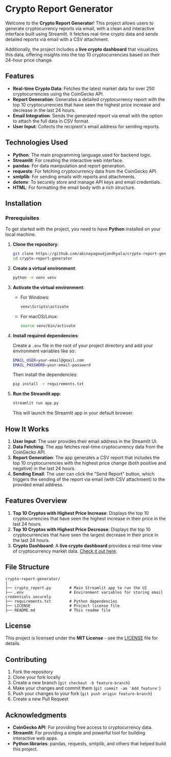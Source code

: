 
# Crypto Report Generator

Welcome to the **Crypto Report Generator**! This project allows users to generate cryptocurrency reports via email, with a clean and interactive interface built using Streamlit. It fetches real-time crypto data and sends detailed reports via email with a CSV attachment. 

Additionally, the project includes a **live crypto dashboard** that visualizes this data, offering insights into the top 10 cryptocurrencies based on their 24-hour price change.  

## Features

- **Real-time Crypto Data**: Fetches the latest market data for over 250 cryptocurrencies using the CoinGecko API.
- **Report Generation**: Generates a detailed cryptocurrency report with the top 10 cryptocurrencies that have seen the highest       price increase and decrease in the last 24 hours.
- **Email Integration**: Sends the generated report via email with the option to attach the full data in CSV format.
- **User Input**: Collects the recipient's email address for sending reports.

## Technologies Used

- **Python**: The main programming language used for backend logic.
- **Streamlit**: For creating the interactive web interface.
- **pandas**: For data manipulation and report generation.
- **requests**: For fetching cryptocurrency data from the CoinGecko API.
- **smtplib**: For sending emails with reports and attachments.
- **dotenv**: To securely store and manage API keys and email credentials.
- **HTML**: For formatting the email body with a rich structure.

## Installation

### Prerequisites

To get started with the project, you need to have **Python** installed on your local machine.

1. **Clone the repository**:

   ```bash
   git clone https://github.com/abinayagoudjandhyala/crypto-report-generator.git
   cd crypto-report-generator
   ```

2. **Create a virtual environment**:

   ```bash
   python -m venv venv
   ```

3. **Activate the virtual environment**:

   - For Windows:

     ```bash
     venv\Scripts\activate
     ```

   - For macOS/Linux:

     ```bash
     source venv/bin/activate
     ```

4. **Install required dependencies**:

   Create a `.env` file in the root of your project directory and add your environment variables like so:

   ```bash
   EMAIL_USER=your-email@gmail.com
   EMAIL_PASSWORD=your-email-password
   ```

   Then install the dependencies:

   ```bash
   pip install -r requirements.txt
   ```

5. **Run the Streamlit app**:

   ```bash
   streamlit run app.py
   ```

   This will launch the Streamlit app in your default browser.

## How It Works

1. **User Input**: The user provides their email address in the Streamlit UI.
2. **Data Fetching**: The app fetches real-time cryptocurrency data from the CoinGecko API.
3. **Report Generation**: The app generates a CSV report that includes the top 10 cryptocurrencies with the highest price change (both positive and negative) in the last 24 hours.
4. **Sending Email**: The user can click the "Send Report" button, which triggers the sending of the report via email (with CSV attachment) to the provided email address.

## Features Overview

1. **Top 10 Cryptos with Highest Price Increase**: Displays the top 10 cryptocurrencies that have seen the highest increase in their price in the last 24 hours.
2. **Top 10 Cryptos with Highest Price Decrease**: Displays the top 10 cryptocurrencies that have seen the largest decrease in their price in the last 24 hours.
3. **Crypto Dashboard**: A **live crypto dashboard** provides a real-time view of cryptocurrency market data. [Check it out here](https://crypto-live-dashboard.streamlit.app/).

## File Structure

```plaintext
crypto-report-generator/
│
├── crypto_report.py        # Main Streamlit app to run the UI
├── .env                    # Environment variables for storing email credentials securely
├── requirements.txt        # Python dependencies
├── LICENSE                 # Project license file
├── README.md               # This readme file
```

## License

This project is licensed under the **MIT License** - see the [LICENSE](LICENSE) file for details.

## Contributing

1. Fork the repository
2. Clone your fork locally
3. Create a new branch (`git checkout -b feature-branch`)
4. Make your changes and commit them (`git commit -am 'Add feature'`)
5. Push your changes to your fork (`git push origin feature-branch`)
6. Create a new Pull Request

## Acknowledgments

- **CoinGecko API**: For providing free access to cryptocurrency data.
- **Streamlit**: For providing a simple and powerful tool for building interactive web apps.
- **Python libraries**: pandas, requests, smtplib, and others that helped build this project.

